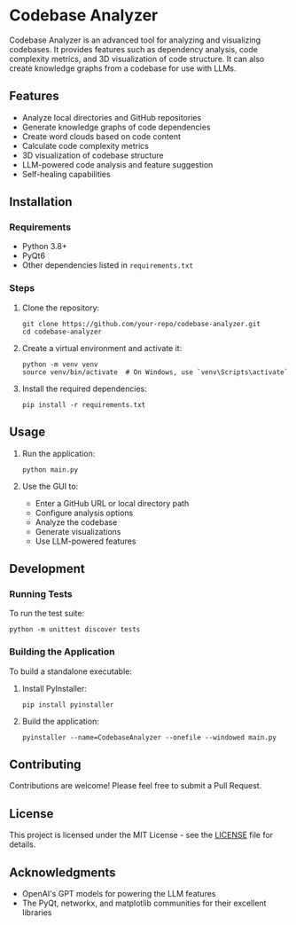# Codebase Analyzer

Codebase Analyzer is an advanced tool for analyzing and visualizing codebases. It provides features such as dependency analysis, code complexity metrics, and 3D visualization of code structure. It can also create knowledge graphs from a codebase for use with LLMs. 

## Features

- Analyze local directories and GitHub repositories
- Generate knowledge graphs of code dependencies
- Create word clouds based on code content
- Calculate code complexity metrics
- 3D visualization of codebase structure
- LLM-powered code analysis and feature suggestion
- Self-healing capabilities

## Installation

### Requirements

- Python 3.8+
- PyQt6
- Other dependencies listed in `requirements.txt`

### Steps

1. Clone the repository:
   ```
   git clone https://github.com/your-repo/codebase-analyzer.git
   cd codebase-analyzer
   ```

2. Create a virtual environment and activate it:
   ```
   python -m venv venv
   source venv/bin/activate  # On Windows, use `venv\Scripts\activate`
   ```

3. Install the required dependencies:
   ```
   pip install -r requirements.txt
   ```

## Usage

1. Run the application:
   ```
   python main.py
   ```

2. Use the GUI to:
   - Enter a GitHub URL or local directory path
   - Configure analysis options
   - Analyze the codebase
   - Generate visualizations
   - Use LLM-powered features

## Development

### Running Tests

To run the test suite:

```
python -m unittest discover tests
```

### Building the Application

To build a standalone executable:

1. Install PyInstaller:
   ```
   pip install pyinstaller
   ```

2. Build the application:
   ```
   pyinstaller --name=CodebaseAnalyzer --onefile --windowed main.py
   ```

## Contributing

Contributions are welcome! Please feel free to submit a Pull Request.

## License

This project is licensed under the MIT License - see the [LICENSE](LICENSE) file for details.

## Acknowledgments

- OpenAI's GPT models for powering the LLM features
- The PyQt, networkx, and matplotlib communities for their excellent libraries
